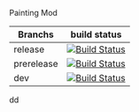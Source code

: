 Painting Mod

| Branchs    | build status                                                                                                                           |
|------------|----------------------------------------------------------------------------------------------------------------------------------------|
| release    | [![Build Status](https://travis-ci.org/arthurbambou/Painting-Mod.svg?branch=release)](https://travis-ci.org/arthurbambou/Painting-Mod) |
| prerelease | [![Build Status](https://travis-ci.org/arthurbambou/Painting-Mod.svg?branch=pre-release)](https://travis-ci.org/arthurbambou/Painting-Mod)                                                                                                                                       |
| dev        | [![Build Status](https://travis-ci.org/arthurbambou/Painting-Mod.svg?branch=dev)](https://travis-ci.org/arthurbambou/Painting-Mod)     |

dd
